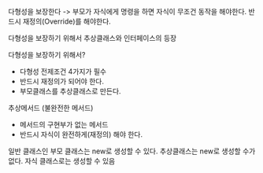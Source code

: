 다형성을 보장한다 -> 부모가 자식에게 명령을 하면 자식이 무조건 동작을 해야한다.
반드시 재정의(Override)를 해야한다.

다형성을 보장하기 위해서 추상클래스와 인터페이스의 등장

다형성을 보장하기 위해서?
- 다형성 전제조건 4가지가 필수
- 반드시 재정의가 되어야 한다.
- 부모클래스를 추상클래스로 만든다.

추상메서드 (불완전한 메서드)
- 메서드의 구현부가 없는 메서드
- 반드시 자식이 완전하게(재정의) 해야 한다.

일반 클래스인 부모 클래스는 new로 생성할 수 있다.
추상클래스는 new로 생성할 수가 없다.
자식 클래스로는 생성할 수 있음



